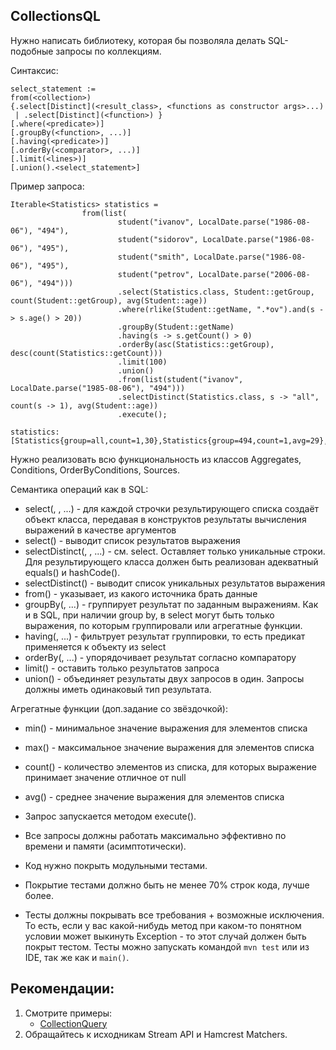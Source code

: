 ## CollectionsQL

Нужно написать библиотеку, которая бы позволяла делать SQL-подобные запросы по коллекциям.

Синтаксис:
```
select_statement := 
from(<collection>)
{.select[Distinct](<result_class>, <functions as constructor args>...) 
 | .select[Distinct](<function>) }
[.where(<predicate>)]
[.groupBy(<function>, ...)]
[.having(<predicate>)]
[.orderBy(<comparator>, ...)]
[.limit(<lines>)]
[.union().<select_statement>]
```

Пример запроса:
```
Iterable<Statistics> statistics =
                from(list(
                        student("ivanov", LocalDate.parse("1986-08-06"), "494"),
                        student("sidorov", LocalDate.parse("1986-08-06"), "495"),
                        student("smith", LocalDate.parse("1986-08-06"), "495"),
                        student("petrov", LocalDate.parse("2006-08-06"), "494")))
                        .select(Statistics.class, Student::getGroup, count(Student::getGroup), avg(Student::age))
                        .where(rlike(Student::getName, ".*ov").and(s -> s.age() > 20))
                        .groupBy(Student::getName)
                        .having(s -> s.getCount() > 0)
                        .orderBy(asc(Statistics::getGroup), desc(count(Statistics::getCount)))
                        .limit(100)
                        .union()
                        .from(list(student("ivanov", LocalDate.parse("1985-08-06"), "494")))
                        .selectDistinct(Statistics.class, s -> "all", count(s -> 1), avg(Student::age))
                        .execute();
                        
statistics: [Statistics{group=all,count=1,30},Statistics{group=494,count=1,avg=29},Statistics{group=495,count=1,avg=29}]                        
```
Нужно реализовать всю функциональность из классов Aggregates, Conditions, OrderByConditions, Sources.

Семантика операций как в SQL:
  * select(<class>, <expr>, ...) - для каждой строчки результирующего списка создаёт объект класса, передавая в конструктов результаты вычисления выражений в качестве аргументов
  * select(<expr>) - выводит список результатов выражения
  * selectDistinct(<class>, <expr>, ...) - см. select. Оставляет только уникальные строки. Для результирующего класса должен быть реализован адекватный equals() и hashCode().
  * selectDistinct(<expr>) - выводит список уникальных результатов выражения
  * from(<list>) - указывает, из какого источника брать данные
  * groupBy(<expr>, ...) - группирует результат по заданным выражениям. Как и в SQL, при наличии group by, в select могут быть только выражения, по которым группировали или агрегатные функции.
  * having(<predicate>, ...) - фильтрует результат группировки, то есть предикат применяется к объекту из select
  * orderBy(<comparator>, ...) - упорядочивает результат согласно компаратору
  * limit(<amount>) - оставить только <amount> результатов запроса 
  * union() - объединяет результаты двух запросов в один. Запросы должны иметь одинаковый тип результата.
   
Aгрегатные функции (доп.задание со звёздочкой):
  * min(<expr>) - минимальное значение выражения для элементов списка 
  * max(<expr>) - максимальное значение выражения для элементов списка
  * count(<expr>) - количество элементов из списка, для которых выражение принимает значение отличное от null
  * avg(<expr>) - среднее значение выражения для элементов списка

* Запрос запускается методом execute(). 
* Все запросы должны работать максимально эффективно по времени и памяти (асимптотически).  
* Код нужно покрыть модульными тестами.
* Покрытие тестами должно быть не менее 70% строк кода, лучше более.
* Тесты должны покрывать все требования + возможные исключения. То есть, если у вас какой-нибудь метод при каком-то понятном условии может выкинуть Exception - то этот случай должен быть покрыт тестом.
Тесты можно запускать командой ```mvn test``` или из IDE, так же как и ```main()```.

## Рекомендации:
1. Смотрите примеры: 
    * [CollectionQuery](/akormushin/src/main/java/ru/fizteh/fivt/students/akormushin/collectionquery/CollectionQuery.java)
2. Обращайтесь к исходникам Stream API и Hamcrest Matchers.



